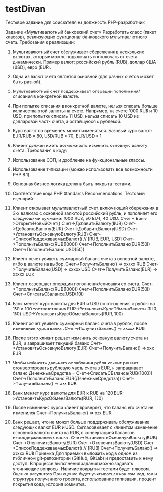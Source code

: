 # testDivan


Тестовое задание для соискателя на должность PHP-разработчик

Задание «Мультивалютный банковский счет»
Разработать класс (пакет классов), реализующих функционал банковского мультивалютного счета.
Требования к реализации:
1. Мультивалютный счет обслуживает сбережения в нескольких валютах, которые
   можно подключать и отключать от счета динамически. Пример валют:
   российский рубль (RUB), доллар США (USD), евро (EUR).
2. Одна из валют счета является основной (для разных счетов может быть
   разной).
3. Мультивалютный счет поддерживает операции пополнения/списания в
   конкретной валюте.
4. При попытке списания в конкретной валюте, нельзя списать больше количества
   этой валюты на счете. Например, на счете 1000 RUB и 10 USD, при попытке списать 11 USD, нельзя списать 10 USD из долларовой части счета, а оставшуюся с рублевой.
5. Курс валют со временем может изменяться. Базовый курс валют: EUR/RUB = 80, USD/RUB = 70, EUR/USD = 1
6. Клиент должен иметь возможность изменить основную валюту счета.
   Требования к коду:
1. Использование ООП, и дробление на функциональные классы.
2. Использование типизации (можно использовать все возможности PHP 8.1).
3. Основная бизнес-логика должна быть покрыта тестами.
4. Соответствие кода PHP Standards Recommendations.
   Тестовый сценарий:
1. Клиент открывает мультивалютный счет, включающий сбережения в 3-х валютах с основной валютой российский рубль, и пополняет его следующими суммами: 1000 RUB, 50 EUR, 40 USD.
   Счет = Банк->ОткрытьНовыйСчет() Счет->ДобавитьВалюту(RUB)
   Счет->ДобавитьВалюту(EUR)
   Счет->ДобавитьВалюту(USD) Счет->УстановитьОсновнуюВалюту(RUB) Счет->СписокПоддеживаемыхВалют() // [RUB, EUR, USD] Счет->ПополнитьБаланс(RUB(1000)) Счет->ПополнитьБаланс(EUR(50)) Счет->ПополнитьБаланс(USD(50))

2. Клиент хочет увидеть суммарный баланс счета в основной валюте, либо в валюте на выбор.
   Счет->ПолучитьБаланс() => xxxxx RUB Счет->ПолучитьБаланс(USD) => xxxxx USD Счет->ПолучитьБаланс(EUR) => xxxxx EUR
3. Клиент совершает операции пополнения/списания со счета.
   Счет->ПополнитьБаланс(RUB(1000)) Счет->ПополнитьБаланс(EUR(50)) Счет->СписатьСБаланса(USD(10))
4. Банк меняет курс валюты для EUR и USD по отношению к рублю на 150 и 100 соответственно
   EUR->УстановитьКурсОбменаВалюты(RUR, 150) USD->УстановитьКурсОбменаВалюты(RUR, 100)
5. Клиент хочет увидеть суммарный баланс счета в рублях, после изменения курса валют.
   Счет->ПолучитьБаланс() => xxxxx RUB
6. После этого клиент решает изменить основную валюту счета на EUR, и запрашивает текущий баланс
   Счет->УстановитьОсновнуюВалюту(EUR) Счет->ПолучитьБаланс() => xxx EUR
7. Чтобы избежать дальнего ослабления рубля клиент решает сконвертировать рублевую часть счета в EUR, и запрашивает баланс
   ДенежныеСредства = Счет->СписатьСБаланса(RUB(1000)) Счет->ПополнитьБаланс(EUR(ДенежныеСредства)) Счет->ПолучитьБаланс() => xxx EUR
8. Банк меняет курс валюты для EUR к RUB на 120
   EUR->УстановитьКурсОбменаВалюты(RUR, 120)

9. После изменения курса клиент проверяет, что баланс его счета не изменился
   Счет->ПолучитьБаланс() => xxx EUR
10. Банк решает, что не может больше поддерживать обслуживание следующих валют EUR и USD. Согласовывает с клиентом изменение основной валюты счета на RUB, с конвертацией балансов неподдерживаемых валют.
    Счет->УстановитьОсновнуюВалюту(RUB) Счет->ОтключитьВалюту(EUR) Счет->ОтключитьВалюту(USD) Счет->СписокПоддеживаемыхВалют() // [RUB] Счет->ПолучитьБаланс() => xxxxx RUB
    Приемка
    Для приемки выложить код в одном из публичном git-репозитории (GitHub, GitLab) и предоставить к нему доступ. В процессе выполнения задания можно задавать уточняющие вопросы.
    Наличие покрытия тестами будет плюсом.
    Оценка результата
    При оценке будет учитываться как сам код, так и структура полученного проекта, использование типизации, процент покрытия кода, история коммитов.

